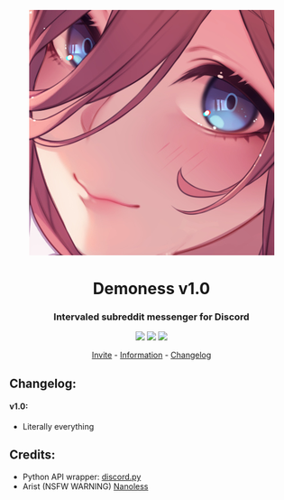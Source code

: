 <p align="center">
    <img src="/images/icon.jpg"/>
</p>

<h1 align="center">Demoness v1.0</h1>

<h3 align="center">Intervaled subreddit messenger for Discord</h3>

<p align="center">
    <img src="https://img.shields.io/apm/l/vim-mode.svg"/>
    <img src="https://img.shields.io/badge/python-3.7.4-green.svg">
    <img src="https://img.shields.io/badge/discord-Xithrius%231318-green.svg">
</p>

<p align="center">
    <a href="https://discordapp.com/oauth2/authorize?client_id=637541370449362944&scope=bot&permissions=379968">Invite</a> -
    <a href="#commands">Information</a> -
    <a href="#changelog">Changelog</a>
</p>

## Changelog:

#### v1.0:
* Literally everything 

## Credits:
* Python API wrapper: [discord.py](https://discordpy.readthedocs.io/en/latest/index.html) 
* Arist (NSFW WARNING) [Nanoless](https://www.pixiv.net/member_illust.php?id=3417258)
